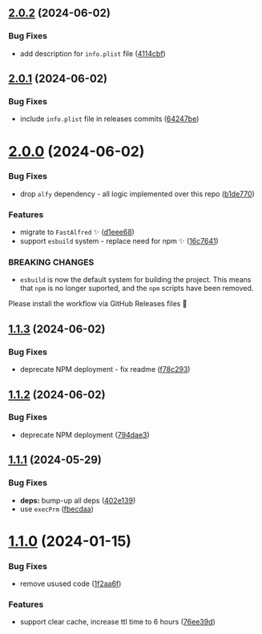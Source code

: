 ## [2.0.2](https://github.com/Avivbens/alfred-search-bookmark/compare/v2.0.1...v2.0.2) (2024-06-02)


### Bug Fixes

* add description for `info.plist` file ([4114cbf](https://github.com/Avivbens/alfred-search-bookmark/commit/4114cbf042b0aae637ffa1b7528d8b7a2b5d945c))

## [2.0.1](https://github.com/Avivbens/alfred-search-bookmark/compare/v2.0.0...v2.0.1) (2024-06-02)


### Bug Fixes

* include `info.plist` file in releases commits ([64247be](https://github.com/Avivbens/alfred-search-bookmark/commit/64247bee1a9ce43c48fff80fd5e171d9c6279663))

# [2.0.0](https://github.com/Avivbens/alfred-search-bookmark/compare/v1.1.3...v2.0.0) (2024-06-02)


### Bug Fixes

* drop `alfy` dependency - all logic implemented over this repo ([b1de770](https://github.com/Avivbens/alfred-search-bookmark/commit/b1de77047bd0981a5a72851b569c37b3fda9a44a))


### Features

* migrate to `FastAlfred` ✨ ([d1eee68](https://github.com/Avivbens/alfred-search-bookmark/commit/d1eee6843e5315dbfc566b5da0c492c00a929792))
* support `esbuild` system - replace need for npm ✨ ([16c7641](https://github.com/Avivbens/alfred-search-bookmark/commit/16c7641b106acb52f0d4743692e951f83365bccf))


### BREAKING CHANGES

* `esbuild` is now the default system for building the project.
This means that `npm` is no longer suported, and the `npm` scripts have been removed.

Please install the workflow via GitHub Releases files 🥷

## [1.1.3](https://github.com/Avivbens/alfred-search-bookmark/compare/v1.1.2...v1.1.3) (2024-06-02)

### Bug Fixes

-   deprecate NPM deployment - fix readme ([f78c293](https://github.com/Avivbens/alfred-search-bookmark/commit/f78c29376c80af2a8e7a11abdb6380531a16266e))

## [1.1.2](https://github.com/Avivbens/alfred-search-bookmark/compare/v1.1.1...v1.1.2) (2024-06-02)

### Bug Fixes

-   deprecate NPM deployment ([794dae3](https://github.com/Avivbens/alfred-search-bookmark/commit/794dae34b4483dfdbe45ef4f190784db02392643))

## [1.1.1](https://github.com/Avivbens/alfred-search-bookmark/compare/v1.1.0...v1.1.1) (2024-05-29)

### Bug Fixes

-   **deps:** bump-up all deps ([402e139](https://github.com/Avivbens/alfred-search-bookmark/commit/402e139a5c2688c3579f144efe7cacce2200f56e))
-   use `execPrm` ([fbecdaa](https://github.com/Avivbens/alfred-search-bookmark/commit/fbecdaa44f142ea5178418b68ce8ab3e8713da8f))

# [1.1.0](https://github.com/Avivbens/alfred-search-bookmark/compare/v1.0.6...v1.1.0) (2024-01-15)

### Bug Fixes

-   remove usused code ([1f2aa6f](https://github.com/Avivbens/alfred-search-bookmark/commit/1f2aa6f0622353fc542f3df24b0a542d9d4a1fd7))

### Features

-   support clear cache, increase ttl time to 6 hours ([76ee39d](https://github.com/Avivbens/alfred-search-bookmark/commit/76ee39df0bbd0bc85fbb5df8337aed46b62fb2af))

